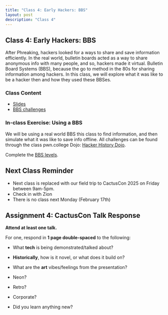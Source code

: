 ```yaml
---
title: "Class 4: Early Hackers: BBS"
layout: post
description: "Class 4"
---
```


## Class 4: Early Hackers: BBS
After Phreaking, hackers looked for a ways to share and save information efficiently. 
In the real world, bulletin boards acted as a way to share anonymous info with many people, and so, hackers made it virtual.
Bulletin Board Systems (BBS), because the go to method in the 80s for sharing information among hackers. 
In this class, we will explore what it was like to be a hacker then and how they used these BBSes.

### Class Content
- [Slides](https://docs.google.com/presentation/d/1P3Mdsjlb2dg1-rNzREXusY46C8QZUX8dgd06Fb66zmA/edit?usp=sharing)
- [BBS challenges](https://pwn.college/hacker-history~43f7181b/bbs/)

### In-class Exercise: Using a BBS
We will be using a real world BBS this class to find information, and then simulate what it was like to save info offline.
All challenges can be found through the class pwn.college Dojo: [Hacker History Dojo](https://pwn.college/hacker-history~43f7181b/).

Complete the [BBS levels](https://pwn.college/hacker-history~43f7181b/bbs/).

## Next Class Reminder
- Next class is replaced with our field trip to CactusCon 2025 on Friday between 9am-5pm. 
- Check in with Zion
- There is no class next Monday (February 17th)

## Assignment 4: CactusCon Talk Response
**Attend at least one talk.**

For one, respond in **1 page double-spaced** to the following:

- What **tech** is being demonstrated/talked about?
- **Historically**, how is it novel, or what does it build on?
- What are the **art** vibes/feelings from the presentation?

- Neon?
- Retro?
- Corporate?

- Did you learn anything new?

